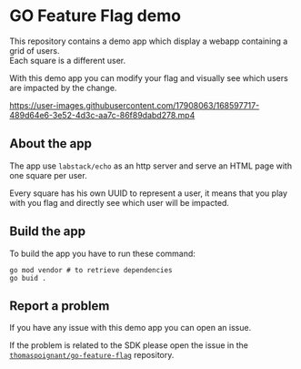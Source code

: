 # GO Feature Flag demo

This repository contains a demo app which display a webapp containing a grid of users.  
Each square is a different user.  

With this demo app you can modify your flag and visually see which users are impacted by the change.

https://user-images.githubusercontent.com/17908063/168597717-489d64e6-3e52-4d3c-aa7c-86f89dabd278.mp4


## About the app
The app use `labstack/echo` as an http server and serve an HTML page with one square per user.

Every square has his own UUID to represent a user, it means that you play with you flag and directly see which user will be impacted.

## Build the app

To build the app you have to run these command:

```shell
go mod vendor # to retrieve dependencies
go buid .
```

## Report a problem
If you have any issue with this demo app you can open an issue.

If the problem is related to the SDK please open the issue in the [`thomaspoignant/go-feature-flag`](https://github.com/thomaspoignant/go-feature-flag/issues/new/choose) repository.
